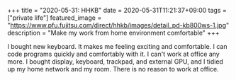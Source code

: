 +++
title =  "2020-05-31: HHKB"
date = 2020-05-31T11:21:37+09:00
tags = ["private life"]
featured_image = "https://www.pfu.fujitsu.com/direct/hhkb/images/detail_pd-kb800ws-1.jpg"
description = "Make my work from home environment comfortable"
+++

I bought new keyboard.
It makes me feeling exciting and comfortable.
I can code programs quickly and comfortably with it.
I can't work at office any more.
I bought display, keyboard, trackpad, and external GPU,
and I tidied up my home network and my room.
There is no reason to work at office.
